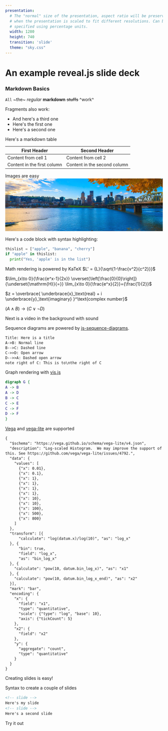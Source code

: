 ```yaml
---
presentation:
  # The "normal" size of the presentation, aspect ratio will be preserved
  # when the presentation is scaled to fit different resolutions. Can be
  # specified using percentage units.
  width: 1280
  height: 740
  transition: 'slide'
  theme: "sky.css"
---
```


<!-- slide -->
# An example reveal.js slide deck

<!-- slide -->
### Markdown Basics
`All` ~the~ *regular* **markdown** ~~stuffs~~ ^work^

<!-- slide -->
Fragments also work:

- And here's a third one <!-- .element: class="fragment" data-fragment-index="3" -->
- Here's the first one <!-- .element: class="fragment" data-fragment-index="1" -->
- Here's a second one <!-- .element: class="fragment" data-fragment-index="2" -->

<!-- slide -->
Here's a markdown table

First Header | Second Header
|------------ | -------------|
Content from cell 1 | Content from cell 2
Content in the first column | Content in the second column

<!-- slide -->
Images are easy
![Portland](PdxFall18.jpg)

<!-- slide -->
Here's a code block with syntax highlighting:
```py {.line-numbers}
thislist = ["apple", "banana", "cherry"]
if "apple" in thislist:
  print("Yes, 'apple' is in the list")
```
<!-- slide -->
Math rendering is powered by KaTeX
$L' = {L}{\sqrt{1-\frac{v^2}{c^2}}}$

$\lim_{x\to 0}{\frac{e^x-1}{2x}}
 \overset{\left[\frac{0}{0}\right]}{\underset{\mathrm{H}}{=}}
 \lim_{x\to 0}{\frac{e^x}{2}}={\frac{1}{2}}$

 $z = \overbrace{
   \underbrace{x}_\text{real} + i
   \underbrace{y}_\text{imaginary}
  }^\text{complex number}$

$(A \land B) \to (C \lor \neg D)$

<!-- slide -->
Next is a video in the background with sound

<!-- slide data-background-video=Languages.mp4 data-background-video-loop=true -->


<!-- slide -->
Sequence diagrams are powered by [js-sequence-diagrams](https://bramp.github.io/js-sequence-diagrams/).
```sequence {theme="hand"}
Title: Here is a title
A->B: Normal line
B-->C: Dashed line
C->>D: Open arrow
D-->>A: Dashed open arrow
note right of C: This is to\nthe right of C
```

<!-- slide -->
Graph rendering with [vis.js](https://github.com/mdaines/viz.js)

```dot
digraph G {
A -> B
A -> D
B -> C
C -> E
C -> F
D -> F
}
```

<!-- slide -->

[Vega](https://vega.github.io/vega/) and [vega-lite](https://vega.github.io/vega-lite/) are supported
```vega-lite
{
  "$schema": "https://vega.github.io/schema/vega-lite/v4.json",
  "description": "Log-scaled Histogram.  We may improve the support of this. See https://github.com/vega/vega-lite/issues/4792.",
  "data": {
    "values": [
      {"x": 0.01},
      {"x": 0.1},
      {"x": 1},
      {"x": 1},
      {"x": 1},
      {"x": 1},
      {"x": 10},
      {"x": 10},
      {"x": 100},
      {"x": 500},
      {"x": 800}
    ]
  },
  "transform": [{
      "calculate": "log(datum.x)/log(10)", "as": "log_x"
  }, {
      "bin": true,
      "field": "log_x",
      "as": "bin_log_x"
  }, {
    "calculate": "pow(10, datum.bin_log_x)", "as": "x1"
  }, {
    "calculate": "pow(10, datum.bin_log_x_end)", "as": "x2"
  }],
  "mark": "bar",
  "encoding": {
    "x": {
      "field": "x1",
      "type": "quantitative",
      "scale": {"type": "log", "base": 10},
      "axis": {"tickCount": 5}
    },
    "x2": {
      "field": "x2"
    },
    "y": {
      "aggregate": "count",
      "type": "quantitative"
    }
  }
}
```

<!-- slide -->
Creating slides is easy!

Syntax to create a couple of slides
```markdown
<!-- slide -->
Here's my slide
<!-- slide -->
Here's a second slide
```
Try it out
